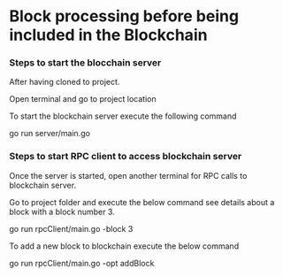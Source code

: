 # Block processing before being included in the Blockchain

### Steps to start the blocchain server

After having cloned to project.

Open terminal and go to project location

To start the blockchain server execute the following command

go run server/main.go


### Steps to start RPC client to access blockchain server

Once the server is started, open another terminal for RPC calls to blockchain server.

Go to project folder and execute the below command see details about a block with a block number 3.

go run rpcClient/main.go -block 3

To add a new block to blockchain execute the below command

go run rpcClient/main.go -opt addBlock






